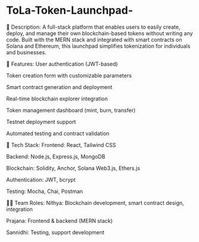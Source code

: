 # ToLa-Token-Launchpad-
📝 Description: A full-stack platform that enables users to easily create, deploy, and manage their own blockchain-based tokens without writing any code. Built with the MERN stack and integrated with smart contracts on Solana and Ethereum, this launchpad simplifies tokenization for individuals and businesses.

📂 Features:
User authentication (JWT-based)

Token creation form with customizable parameters

Smart contract generation and deployment

Real-time blockchain explorer integration

Token management dashboard (mint, burn, transfer)

Testnet deployment support

Automated testing and contract validation

🧱 Tech Stack:
Frontend: React, Tailwind CSS

Backend: Node.js, Express.js, MongoDB

Blockchain: Solidity, Anchor, Solana Web3.js, Ethers.js

Authentication: JWT, bcrypt

Testing: Mocha, Chai, Postman

👩‍💻 Team Roles:
Nithya: Blockchain development, smart contract design, integration

Prajana: Frontend & backend (MERN stack)

Sannidhi: Testing, support development

